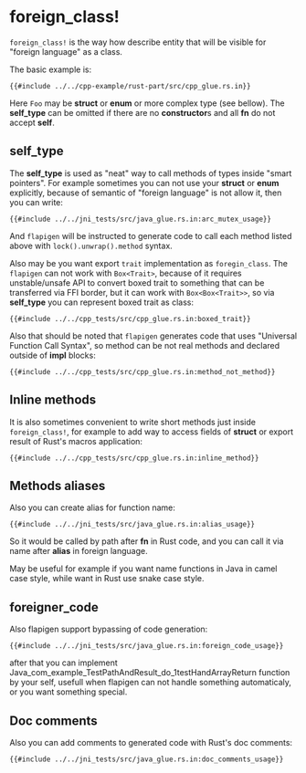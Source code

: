 # foreign_class!

`foreign_class!` is the way how describe entity that will be visible for "foreign language" as a class.

The basic example is:

```rust,no_run,noplaypen
{{#include ../../cpp-example/rust-part/src/cpp_glue.rs.in}}
```

Here `Foo` may be **struct** or **enum** or more complex type (see bellow).
The **self_type** can be omitted if there are no **constructor**s and all **fn** do not accept **self**.

## self_type

The **self_type** is used as "neat" way to call methods of types inside "smart pointers".
For example sometimes you can not use your **struct** or **enum** explicitly, because of semantic
of "foreign language" is not allow it, then you can write:


```rust,no_run,noplaypen
{{#include ../../jni_tests/src/java_glue.rs.in:arc_mutex_usage}}
```

And `flapigen` will be instructed to generate code to call each method listed above 
with `lock().unwrap().method` syntax.


Also may be you want export `trait` implementation as `foregin_class`.
The `flapigen` can not work with `Box<Trait>`, because of it requires unstable/unsafe API to
convert boxed trait to something that can be transferred via FFI border,
but it can work with `Box<Box<Trait>>`, so via **self_type** you can represent boxed trait as class:

```rust,no_run,noplaypen
{{#include ../../cpp_tests/src/cpp_glue.rs.in:boxed_trait}}
```

Also that should be noted that `flapigen` generates code that uses "Universal Function Call Syntax",
so method can be not real methods and declared outside of **impl** blocks:

```rust,no_run,noplaypen
{{#include ../../cpp_tests/src/cpp_glue.rs.in:method_not_method}}
```

## Inline methods

It is also sometimes convenient to write short methods just inside `foreign_class!`, for example to add way to access
fields of **struct** or export result of Rust's macros application:

```rust,no_run,noplaypen
{{#include ../../cpp_tests/src/cpp_glue.rs.in:inline_method}}
```

## Methods aliases

Also you can create alias for function name:

```rust,no_run,noplaypen
{{#include ../../jni_tests/src/java_glue.rs.in:alias_usage}}
```

So it would be called by path after **fn** in Rust code,
and you can call it via name after **alias** in foreign language.

May be useful for example if you want name functions in Java in camel case style,
while want in Rust use snake case style.


## foreigner_code

Also flapigen support bypassing of code generation:

```rust,no_run,noplaypen
{{#include ../../jni_tests/src/java_glue.rs.in:foreign_code_usage}}
```

after that you can implement Java_com_example_TestPathAndResult_do_1testHandArrayReturn
function by your self, usefull when flapigen can not handle something automaticaly,
or you want something special.

## Doc comments

Also you can add comments to generated code with Rust's doc comments:

```rust,no_run,noplaypen
{{#include ../../jni_tests/src/java_glue.rs.in:doc_comments_usage}}
```

